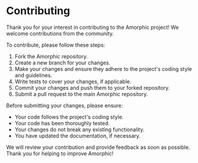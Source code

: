 # Contributing

Thank you for your interest in contributing to the Amorphic project! We welcome contributions from the community.

To contribute, please follow these steps:

1. Fork the Amorphic repository.
2. Create a new branch for your changes.
3. Make your changes and ensure they adhere to the project's coding style and guidelines.
4. Write tests to cover your changes, if applicable.
5. Commit your changes and push them to your forked repository.
6. Submit a pull request to the main Amorphic repository.

Before submitting your changes, please ensure:

- Your code follows the project's coding style.
- Your code has been thoroughly tested.
- Your changes do not break any existing functionality.
- You have updated the documentation, if necessary.

We will review your contribution and provide feedback as soon as possible. Thank you for helping to improve Amorphic!